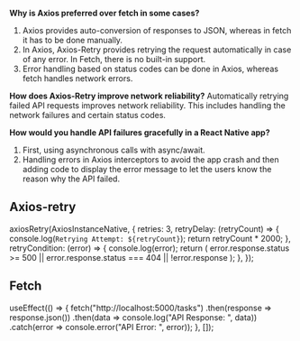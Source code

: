 **Why is Axios preferred over fetch in some cases?**
1. Axios provides auto-conversion of responses to JSON, whereas in fetch it has to be done manually.
2. In Axios, Axios-Retry provides retrying the request automatically in case of any error. In Fetch, there is no built-in support.
3. Error handling based on status codes can be done in Axios, whereas fetch handles network errors.
 
**How does Axios-Retry improve network reliability?**
Automatically retrying failed API requests improves network reliability. This includes handling the network failures and certain status codes. 

**How would you handle API failures gracefully in a React Native app?**
1. First, using asynchronous calls with async/await.
2. Handling errors in Axios interceptors to avoid the app crash and then adding code to display the error message to let the users know the reason why the API failed.


## Axios-retry

axiosRetry(AxiosInstanceNative, {
  retries: 3,
  retryDelay: (retryCount) => {
    console.log(`Retrying Attempt: ${retryCount}`);
    return retryCount * 2000;
  },
  retryCondition: (error) => {
    console.log(error);
    return (
      error.response.status >= 500 ||
      error.response.status === 404 ||
      !error.response
    );
  },
});

## Fetch

useEffect(() => {
  fetch("http://localhost:5000/tasks")
      .then(response => response.json())
      .then(data => console.log("API Response: ", data))
      .catch(error => console.error("API Error: ", error));
}, []);